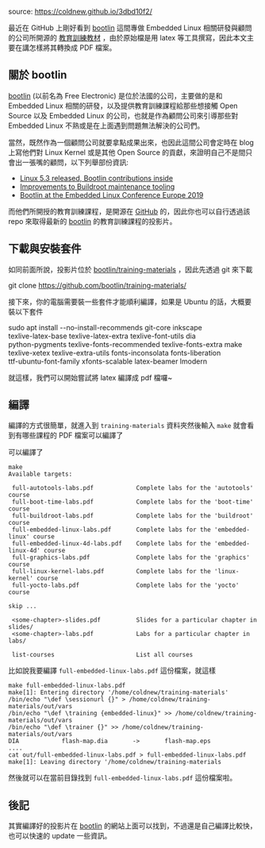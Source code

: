 source: https://coldnew.github.io/3dbd10f2/

最近在 GitHub 上剛好看到 [bootlin](https://bootlin.com/) 這間專做 Embedded Linux 相關研發與顧問的公司所開源的 [教育訓練教材](https://github.com/bootlin/training-materials/) ，由於原始檔是用 latex 等工具撰寫，因此本文主要在講怎樣將其轉換成 PDF 檔案。

## 關於 bootlin

[bootlin](https://bootlin.com/company/about-us/) (以前名為 Free Electronic) 是位於法國的公司，主要做的是和 Embedded Linux 相關的研發，以及提供教育訓練課程給那些想接觸 Open Source 以及 Embedded Linux 的公司，也就是作為顧問公司來引導那些對 Embedded Linux 不熟或是在上面遇到問題無法解決的公司們。

當然，既然作為一個顧問公司就要拿點成果出來，也因此這間公司會定時在 blog 上寫他們對 Linux Kernel 或是其他 Open Source 的貢獻，來證明自己不是間只會出一張嘴的顧問，以下列舉部份資訊:

- [Linux 5.3 released, Bootlin contributions inside](https://bootlin.com/blog/linux-5-3-released-bootlin-contributions-inside/)
- [Improvements to Buildroot maintenance tooling](https://bootlin.com/blog/improvements-to-buildroot-maintenance-tooling/)
- [Bootlin at the Embedded Linux Conference Europe 2019](https://bootlin.com/blog/bootlin-at-the-embedded-linux-conference-europe-2019/)

而他們所開授的教育訓練課程，是開源在 [GitHub](https://github.com/bootlin/training-materials/) 的，因此你也可以自行透過該 repo 來取得最新的 [bootlin](https://bootlin.com/company/about-us/) 的教育訓練課程的投影片。

## 下載與安裝套件

如同前面所說，投影片位於 [bootlin/training-materials](https://github.com/bootlin/training-materials/) ，因此先透過 git 來下載

git clone https://github.com/bootlin/training-materials/

接下來，你的電腦需要裝一些套件才能順利編譯，如果是 Ubuntu 的話，大概要裝以下套件

sudo apt install --no-install-recommends git-core inkscape \
       texlive-latex-base texlive-latex-extra texlive-font-utils dia \
       python-pygments texlive-fonts-recommended texlive-fonts-extra make \
       texlive-xetex texlive-extra-utils fonts-inconsolata fonts-liberation \
       ttf-ubuntu-font-family xfonts-scalable latex-beamer lmodern

就這樣，我們可以開始嘗試將 latex 編譯成 pdf 檔囉~

## 編譯

編譯的方式很簡單，就進入到 `training-materials` 資料夾然後輸入 `make` 就會看到有哪些課程的 PDF 檔案可以編譯了

可以編譯了

```
make
Available targets:

 full-autotools-labs.pdf            Complete labs for the 'autotools' course
 full-boot-time-labs.pdf            Complete labs for the 'boot-time' course
 full-buildroot-labs.pdf            Complete labs for the 'buildroot' course
 full-embedded-linux-labs.pdf       Complete labs for the 'embedded-linux' course
 full-embedded-linux-4d-labs.pdf    Complete labs for the 'embedded-linux-4d' course
 full-graphics-labs.pdf             Complete labs for the 'graphics' course
 full-linux-kernel-labs.pdf         Complete labs for the 'linux-kernel' course
 full-yocto-labs.pdf                Complete labs for the 'yocto' course

skip ...

 <some-chapter>-slides.pdf          Slides for a particular chapter in slides/
 <some-chapter>-labs.pdf            Labs for a particular chapter in labs/

 list-courses                       List all courses
```

比如說我要編譯 `full-embedded-linux-labs.pdf` 這份檔案，就這樣

```
make full-embedded-linux-labs.pdf
make[1]: Entering directory '/home/coldnew/training-materials'
/bin/echo "\def \sessionurl {}" > /home/coldnew/training-materials/out/vars
/bin/echo "\def \training {embedded-linux}" >> /home/coldnew/training-materials/out/vars
/bin/echo "\def \trainer {}" >> /home/coldnew/training-materials/out/vars
DIA            flash-map.dia       ->       flash-map.eps
....
cat out/full-embedded-linux-labs.pdf > full-embedded-linux-labs.pdf
make[1]: Leaving directory '/home/coldnew/training-materials
```

然後就可以在當前目錄找到 `full-embedded-linux-labs.pdf` 這份檔案啦。

## 後記

其實編譯好的投影片在 [bootlin](https://bootlin.com/company/about-us/) 的網站上面可以找到，不過還是自己編譯比較快，也可以快速的 update 一些資訊。